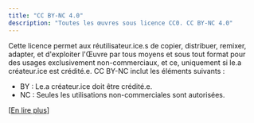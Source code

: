 ```yaml
---
title: "CC BY-NC 4.0"
description: "Toutes les œuvres sous licence CC0. CC BY-NC 4.0"
---
```


Cette licence permet aux réutilisateur.ice.s de copier, distribuer, remixer, adapter, et d'exploiter l'Œuvre par tous moyens et sous tout format pour des usages exclusivement non-commerciaux, et ce, uniquement si le.a créateur.ice est crédité.e. CC BY-NC inclut les éléments suivants :

- BY : Le.a créateur.ice doit être crédité.e.
- NC : Seules les utilisations non-commerciales sont autorisées.

[[En lire plus](https://creativecommons.org/licences/by-nc/4.0/deed.fr)]